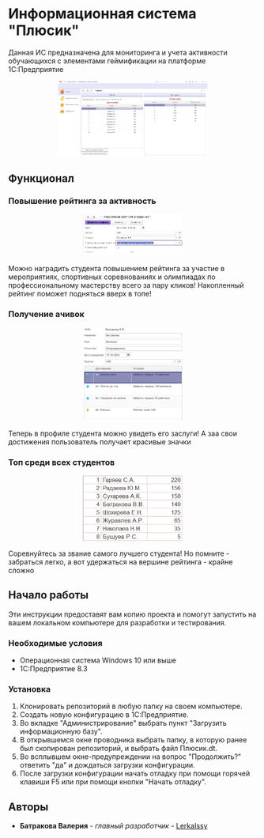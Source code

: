 
# Информационная система "Плюсик"

Данная ИС предназначена для мониторинга и учета активности обучающихся с элементами геймификации на платформе 1С:Предприятие
<p align="center">
<img src="./Справочная информация/Главная.png" width="60%"></p>

## Функционал

### Повышение рейтинга за активность 
<p align="center">
<img src="./Справочная информация/Начисление.png" width="40%"></p>
Можно наградить студента повышением рейтинга за участие в мероприятиях, спортивных соревнованиях и олимпиадах по профессиональному мастерству всего за пару кликов!
Накопленный рейтинг поможет подняться вверх в топе!

### Получение ачивок
<p align="center">
<img src="./Справочная информация/ПрофильСтудента.png" width="40%"></p>
Теперь в профиле студента можно увидеть его заслуги! А заа свои достижения пользователь получает красивые значки

### Топ среди всех студентов
<p align="center">
<img src="./Справочная информация/Топ.png" width="40%"></p>
Соревнуйтесь за звание самого лучшего студента! Но помните - забраться легко, а вот удержаться на вершине рейтинга - крайне сложно

## Начало работы

Эти инструкции предоставят вам копию проекта и помогут запустить на вашем локальном компьютере для разработки и тестирования.

### Необходимые условия

* Операционная система Windows 10 или выше
* 1С:Предприятие 8.3

### Установка

1. Клонировать репозиторий в любую папку на своем компьютере.
2. Создать новую конфигурацию в 1С:Предприятие.
3. Во вкладке "Администрирование" выбрать пункт "Загрузить информационную базу".
4. В открывшемся окне проводника выбрать папку, в которую ранее был скопирован репозиторий, и выбрать файл Плюсик.dt.
5. Во всплывшем окне-предупреждении на вопрос "Продолжить?" ответить "да" и дождаться загрузки конфигурации.
6. После загрузки конфигурации начать отладку при помощи горячей клавиши F5 или при помощи кнопки "Начать отладку".

    
## Авторы

* **Батракова Валерия** - *главный разработчик* - [LerkaIssy](https://github.com/LerkaIssy)

